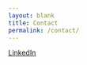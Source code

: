 ```yaml
---
layout: blank
title: Contact
permalink: /contact/
---
```

[LinkedIn](https://www.linkedin.com/in/alextrautman/)



